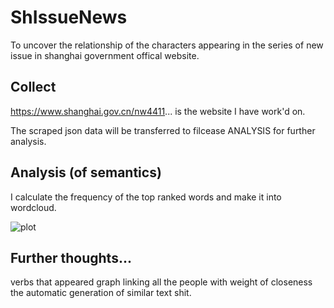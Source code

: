 # ShIssueNews
To uncover the relationship of the characters appearing in the series of new issue in shanghai government offical website.

## Collect 
https://www.shanghai.gov.cn/nw4411...  is the website I have work'd on.

The scraped json data will be transferred to filcease ANALYSIS for further analysis.

## Analysis (of semantics)
I calculate the frequency of the top ranked words and make it into wordcloud.

<!---
![plot](http://github.com/shuyueW1991/ShIssueStory/blob/main/Analysis/materials0_30.png?raw=true)
--->
![plot](http://github.com/shuyueW1991/ShIssueStory/Analysis/materials0_30.png)

## Further thoughts...
verbs that appeared
graph linking all the people with weight of closeness
the automatic generation of similar text shit.

